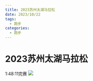 ```yaml
---
title: 2023苏州太湖马拉松
date: 2023/10/22
tags:
  - 跑步
categories:
  - 跑步
---
```


# 2023苏州太湖马拉松

1:48:11完赛
<img src="../img/6.png"/>
